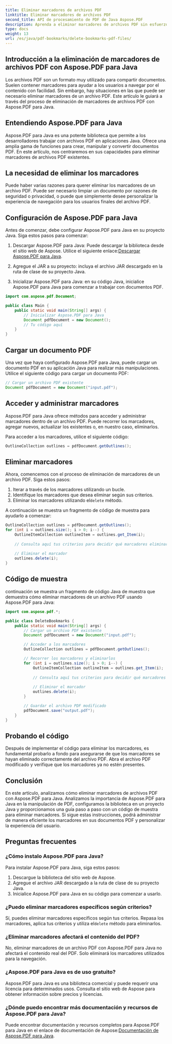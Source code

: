 ```yaml
---
title: Eliminar marcadores de archivos PDF
linktitle: Eliminar marcadores de archivos PDF
second_title: API de procesamiento de PDF de Java Aspose.PDF
description: Aprenda a eliminar marcadores de archivos PDF sin esfuerzo con Aspose.PDF para Java. Nuestra guía paso a paso y nuestro código de muestra lo hacen fácil.
type: docs
weight: 13
url: /es/java/pdf-bookmarks/delete-bookmarks-pdf-files/
---
```


## Introducción a la eliminación de marcadores de archivos PDF con Aspose.PDF para Java

Los archivos PDF son un formato muy utilizado para compartir documentos. Suelen contener marcadores para ayudar a los usuarios a navegar por el contenido con facilidad. Sin embargo, hay situaciones en las que puede ser necesario eliminar marcadores de un archivo PDF. Este artículo le guiará a través del proceso de eliminación de marcadores de archivos PDF con Aspose.PDF para Java.

## Entendiendo Aspose.PDF para Java

Aspose.PDF para Java es una potente biblioteca que permite a los desarrolladores trabajar con archivos PDF en aplicaciones Java. Ofrece una amplia gama de funciones para crear, manipular y convertir documentos PDF. En este artículo, nos centraremos en sus capacidades para eliminar marcadores de archivos PDF existentes.

## La necesidad de eliminar los marcadores

Puede haber varias razones para querer eliminar los marcadores de un archivo PDF. Puede ser necesario limpiar un documento por razones de seguridad o privacidad, o puede que simplemente desee personalizar la experiencia de navegación para los usuarios finales del archivo PDF.

## Configuración de Aspose.PDF para Java

Antes de comenzar, debe configurar Aspose.PDF para Java en su proyecto Java. Siga estos pasos para comenzar:

1.  Descargar Aspose.PDF para Java: Puede descargar la biblioteca desde el sitio web de Aspose. Utilice el siguiente enlace:[Descargar Aspose.PDF para Java](https://releases.aspose.com/pdf/java/).

2. Agregue el JAR a su proyecto: incluya el archivo JAR descargado en la ruta de clase de su proyecto Java.

3. Inicializar Aspose.PDF para Java: en su código Java, inicialice Aspose.PDF para Java para comenzar a trabajar con documentos PDF.

```java
import com.aspose.pdf.Document;

public class Main {
    public static void main(String[] args) {
        // Inicializar Aspose.PDF para Java
        Document pdfDocument = new Document();
        // Tu código aquí
    }
}
```

## Cargar un documento PDF

Una vez que haya configurado Aspose.PDF para Java, puede cargar un documento PDF en su aplicación Java para realizar más manipulaciones. Utilice el siguiente código para cargar un documento PDF:

```java
// Cargar un archivo PDF existente
Document pdfDocument = new Document("input.pdf");
```

## Acceder y administrar marcadores

Aspose.PDF para Java ofrece métodos para acceder y administrar marcadores dentro de un archivo PDF. Puede recorrer los marcadores, agregar nuevos, actualizar los existentes o, en nuestro caso, eliminarlos.

Para acceder a los marcadores, utilice el siguiente código:

```java
OutlineCollection outlines = pdfDocument.getOutlines();
```

## Eliminar marcadores

Ahora, comencemos con el proceso de eliminación de marcadores de un archivo PDF. Siga estos pasos:

1. Iterar a través de los marcadores utilizando un bucle.
2. Identifique los marcadores que desea eliminar según sus criterios.
3.  Eliminar los marcadores utilizando el`delete` método.

A continuación se muestra un fragmento de código de muestra para ayudarlo a comenzar:

```java
OutlineCollection outlines = pdfDocument.getOutlines();
for (int i = outlines.size(); i > 0; i--) {
    OutlineItemCollection outlineItem = outlines.get_Item(i);
    
    // Consulta aquí tus criterios para decidir qué marcadores eliminar
    
    // Eliminar el marcador
    outlines.delete(i);
}
```

## Código de muestra

continuación se muestra un fragmento de código Java de muestra que demuestra cómo eliminar marcadores de un archivo PDF usando Aspose.PDF para Java:

```java
import com.aspose.pdf.*;

public class DeleteBookmarks {
    public static void main(String[] args) {
        // Cargar un archivo PDF existente
        Document pdfDocument = new Document("input.pdf");

        // Acceder a los marcadores
        OutlineCollection outlines = pdfDocument.getOutlines();

        // Recorrer los marcadores y eliminarlos
        for (int i = outlines.size(); i > 0; i--) {
            OutlineItemCollection outlineItem = outlines.get_Item(i);
            
            // Consulta aquí tus criterios para decidir qué marcadores eliminar
            
            // Eliminar el marcador
            outlines.delete(i);
        }

        // Guardar el archivo PDF modificado
        pdfDocument.save("output.pdf");
    }
}
```

## Probando el código

Después de implementar el código para eliminar los marcadores, es fundamental probarlo a fondo para asegurarse de que los marcadores se hayan eliminado correctamente del archivo PDF. Abra el archivo PDF modificado y verifique que los marcadores ya no estén presentes.

## Conclusión

En este artículo, analizamos cómo eliminar marcadores de archivos PDF con Aspose.PDF para Java. Analizamos la importancia de Aspose.PDF para Java en la manipulación de PDF, configuramos la biblioteca en un proyecto Java y proporcionamos una guía paso a paso con un código de muestra para eliminar marcadores. Si sigue estas instrucciones, podrá administrar de manera eficiente los marcadores en sus documentos PDF y personalizar la experiencia del usuario.

## Preguntas frecuentes

### ¿Cómo instalo Aspose.PDF para Java?

Para instalar Aspose.PDF para Java, siga estos pasos:
1. Descargue la biblioteca del sitio web de Aspose.
2. Agregue el archivo JAR descargado a la ruta de clase de su proyecto Java.
3. Inicialice Aspose.PDF para Java en su código para comenzar a usarlo.

### ¿Puedo eliminar marcadores específicos según criterios?

 Sí, puedes eliminar marcadores específicos según tus criterios. Repasa los marcadores, aplica tus criterios y utiliza el`delete` método para eliminarlos.

### ¿Eliminar marcadores afectará el contenido del PDF?

No, eliminar marcadores de un archivo PDF con Aspose.PDF para Java no afectará el contenido real del PDF. Solo eliminará los marcadores utilizados para la navegación.

### ¿Aspose.PDF para Java es de uso gratuito?

Aspose.PDF para Java es una biblioteca comercial y puede requerir una licencia para determinados usos. Consulta el sitio web de Aspose para obtener información sobre precios y licencias.

### ¿Dónde puedo encontrar más documentación y recursos de Aspose.PDF para Java?

 Puede encontrar documentación y recursos completos para Aspose.PDF para Java en el enlace de documentación de Aspose:[Documentación de Aspose.PDF para Java](https://reference.aspose.com/pdf/java/).
